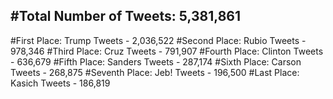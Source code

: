 #Total Number of Tweets: 5,381,861 
---
#First Place: Trump Tweets - 2,036,522
#Second Place: Rubio Tweets - 978,346
#Third Place: Cruz Tweets - 791,907
#Fourth Place: Clinton Tweets - 636,679
#Fifth Place: Sanders Tweets - 287,174
#Sixth Place: Carson Tweets - 268,875
#Seventh Place: Jeb! Tweets - 196,500
#Last Place: Kasich Tweets - 186,819

